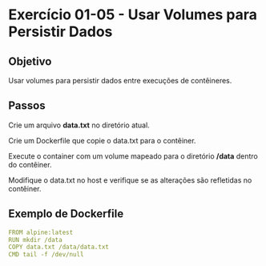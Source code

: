 # Exercício 01-05 - Usar Volumes para Persistir Dados

## Objetivo
Usar volumes para persistir dados entre execuções de contêineres.  

## Passos

Crie um arquivo **data.txt** no diretório atual.  

Crie um Dockerfile que copie o data.txt para o contêiner.  

Execute o container com um volume mapeado para o diretório **/data** dentro do contêiner.  

Modifique o data.txt no host e verifique se as alterações são refletidas no contêiner.  

## Exemplo de Dockerfile

```yaml
FROM alpine:latest
RUN mkdir /data
COPY data.txt /data/data.txt
CMD tail -f /dev/null
````
